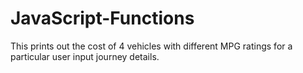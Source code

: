 # JavaScript-Functions
This prints out the cost of 4 vehicles with different MPG ratings for a particular user input journey details.
